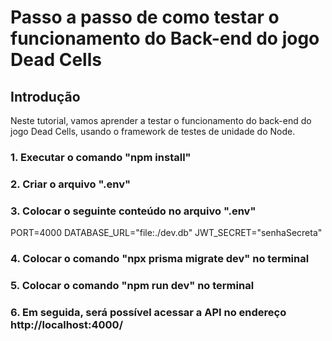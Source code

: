 # Passo a passo de como testar o funcionamento do Back-end do jogo Dead Cells

## Introdução

Neste tutorial, vamos aprender a testar o funcionamento do back-end do jogo Dead Cells, usando o framework de testes de unidade do Node.

### 1. Executar o comando "npm install"

### 2. Criar o arquivo ".env"

### 3. Colocar o seguinte conteúdo no arquivo ".env"

PORT=4000
DATABASE_URL="file:./dev.db"
JWT_SECRET="senhaSecreta"

### 4. Colocar o comando "npx prisma migrate dev" no terminal

### 5. Colocar o comando "npm run dev" no terminal

### 6. Em seguida, será possível acessar a API no endereço http://localhost:4000/